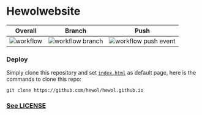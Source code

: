 # Hewolwebsite
| Overall | Branch | Push |
|---------|--------|------|
| ![workflow](https://github.com/hewol/hewol.github.io/actions/workflows/main.yml/badge.svg) | ![workflow branch](https://github.com/hewol/hewol.github.io/actions/workflows/main.yml/badge.svg?branch=main) | ![workflow push event](https://github.com/hewol/hewol.github.io/actions/workflows/main.yml/badge.svg?event=push) |

### Deploy
Simply clone this repository and set [`index.html`](https://github.com/hewol/hewol.github.io/blob/main/index.html) as default page, here is the commands to clone this repo:
```
git clone https://github.com/hewol/hewol.github.io
```

### [See LICENSE](https://github.com/hewol/hewol.github.io/blob/main/LICENSE)
